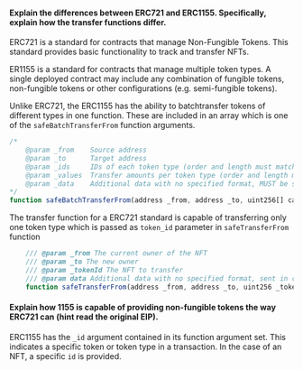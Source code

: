 #### Explain the differences between ERC721 and ERC1155. Specifically, explain how the transfer functions differ.

ERC721 is a standard for contracts that manage Non-Fungible Tokens. This standard provides basic functionality to track and transfer NFTs.

ER1155 is a standard  for contracts that manage multiple token types. A single deployed contract may include any combination of fungible tokens, non-fungible tokens or other configurations (e.g. semi-fungible tokens).

Unlike ERC721, the ERC1155 has the ability to batchtransfer tokens of different types in one function. These
are included in an array which is one of the `safeBatchTransferFrom` function arguments.

```javascript
/*
    @param _from    Source address
    @param _to      Target address
    @param _ids     IDs of each token type (order and length must match _values array)
    @param _values  Transfer amounts per token type (order and length must match _ids array)
    @param _data    Additional data with no specified format, MUST be sent unaltered in call to the `ERC1155TokenReceiver` hook(s) on `_to`
*/
function safeBatchTransferFrom(address _from, address _to, uint256[] calldata _ids, uint256[] calldata _values, bytes calldata _data) external;

```
The transfer function for a ERC721 standard is capable of transferring only one token type  which is passed as `token_id` parameter in `safeTransferFrom` function

```javascript
    /// @param _from The current owner of the NFT
    /// @param _to The new owner
    /// @param _tokenId The NFT to transfer
    /// @param data Additional data with no specified format, sent in call to `_to`
    function safeTransferFrom(address _from, address _to, uint256 _tokenId, bytes data) external payable;
```

#### Explain how 1155 is capable of providing non-fungible tokens the way ERC721 can (hint read the original EIP).
ERC1155 has the `_id` argument contained in its function argument set. This indicates a specific token or token type in a transaction. In the case of an NFT, a specific `id` is provided.

